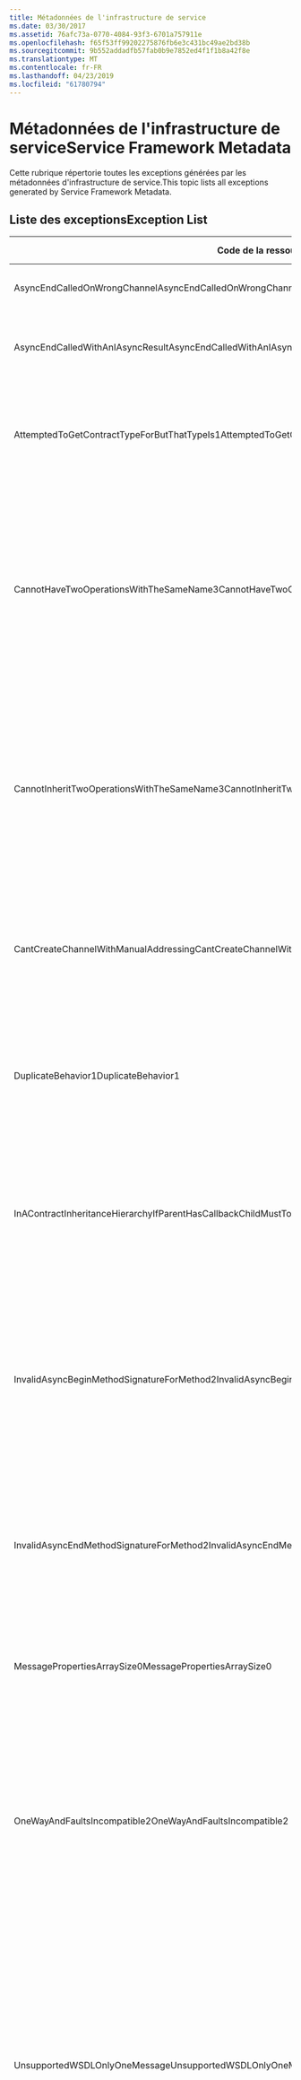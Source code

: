 ```yaml
---
title: Métadonnées de l'infrastructure de service
ms.date: 03/30/2017
ms.assetid: 76afc73a-0770-4084-93f3-6701a757911e
ms.openlocfilehash: f65f53ff99202275876fb6e3c431bc49ae2bd38b
ms.sourcegitcommit: 9b552addadfb57fab0b9e7852ed4f1f1b8a42f8e
ms.translationtype: MT
ms.contentlocale: fr-FR
ms.lasthandoff: 04/23/2019
ms.locfileid: "61780794"
---
```

# <a name="service-framework-metadata"></a><span data-ttu-id="3eea9-102">Métadonnées de l'infrastructure de service</span><span class="sxs-lookup"><span data-stu-id="3eea9-102">Service Framework Metadata</span></span>
<span data-ttu-id="3eea9-103">Cette rubrique répertorie toutes les exceptions générées par les métadonnées d'infrastructure de service.</span><span class="sxs-lookup"><span data-stu-id="3eea9-103">This topic lists all exceptions generated by Service Framework Metadata.</span></span>  
  
## <a name="exception-list"></a><span data-ttu-id="3eea9-104">Liste des exceptions</span><span class="sxs-lookup"><span data-stu-id="3eea9-104">Exception List</span></span>  
  
|<span data-ttu-id="3eea9-105">Code de la ressource</span><span class="sxs-lookup"><span data-stu-id="3eea9-105">Resource Code</span></span>|<span data-ttu-id="3eea9-106">Chaîne de la ressource</span><span class="sxs-lookup"><span data-stu-id="3eea9-106">Resource String</span></span>|  
|-------------------|---------------------|  
|<span data-ttu-id="3eea9-107">AsyncEndCalledOnWrongChannel</span><span class="sxs-lookup"><span data-stu-id="3eea9-107">AsyncEndCalledOnWrongChannel</span></span>|<span data-ttu-id="3eea9-108">Une méthode End asynchrone a été appelée sur le canal incorrect.</span><span class="sxs-lookup"><span data-stu-id="3eea9-108">An asynchronous End was called on the wrong channel.</span></span>|  
|<span data-ttu-id="3eea9-109">AsyncEndCalledWithAnIAsyncResult</span><span class="sxs-lookup"><span data-stu-id="3eea9-109">AsyncEndCalledWithAnIAsyncResult</span></span>|<span data-ttu-id="3eea9-110">Une méthode End asynchrone a été appelée avec un IAsyncResult à partir d'une méthode Begin différente.</span><span class="sxs-lookup"><span data-stu-id="3eea9-110">An asynchronous End was called with an IAsyncResult from a different Begin method.</span></span>|  
|<span data-ttu-id="3eea9-111">AttemptedToGetContractTypeForButThatTypeIs1</span><span class="sxs-lookup"><span data-stu-id="3eea9-111">AttemptedToGetContractTypeForButThatTypeIs1</span></span>|<span data-ttu-id="3eea9-112">Tentative effectuée en vue d'obtenir le type de contrat pour le spécifié, mais ce type n'est pas un élément ServiceContract et il n'hérite pas d'un tel élément.</span><span class="sxs-lookup"><span data-stu-id="3eea9-112">Attempted to get contract type for the specified.The type is not a ServiceContract and it does not inherit a ServiceContract.</span></span>|  
|<span data-ttu-id="3eea9-113">CannotHaveTwoOperationsWithTheSameName3</span><span class="sxs-lookup"><span data-stu-id="3eea9-113">CannotHaveTwoOperationsWithTheSameName3</span></span>|<span data-ttu-id="3eea9-114">Deux opérations dans le même contrat ne peuvent pas avoir le même nom.</span><span class="sxs-lookup"><span data-stu-id="3eea9-114">Cannot have two operations in the same contract with the same name.</span></span> <span data-ttu-id="3eea9-115">Les méthodes spécifiées du type spécifié ne respectent pas cette règle.</span><span class="sxs-lookup"><span data-stu-id="3eea9-115">The specified methods in the specified type violate this rule.</span></span> <span data-ttu-id="3eea9-116">Modifiez le nom d'une des opérations en modifiant le nom de la méthode ou en utilisant la propriété Name de l'attribut OperationContractAttribute.</span><span class="sxs-lookup"><span data-stu-id="3eea9-116">Change the name of one of the operations by changing the method name or by using the Name property of OperationContractAttribute.</span></span>|  
|<span data-ttu-id="3eea9-117">CannotInheritTwoOperationsWithTheSameName3</span><span class="sxs-lookup"><span data-stu-id="3eea9-117">CannotInheritTwoOperationsWithTheSameName3</span></span>|<span data-ttu-id="3eea9-118">Impossible d'hériter de deux opérations différentes portant le même nom.</span><span class="sxs-lookup"><span data-stu-id="3eea9-118">Cannot inherit two different operations with the same name.</span></span> <span data-ttu-id="3eea9-119">L'opération spécifiée des contrats spécifiés violent cette règle.</span><span class="sxs-lookup"><span data-stu-id="3eea9-119">The specified operation from the specified contracts violate this rule.</span></span> <span data-ttu-id="3eea9-120">Modifiez le nom d'une des opérations en modifiant le nom de la méthode ou en utilisant la propriété Name de l'attribut OperationContractAttribute.</span><span class="sxs-lookup"><span data-stu-id="3eea9-120">Change the name of one of the operations by changing the method name or by using the Name property of OperationContractAttribute.</span></span>|  
|<span data-ttu-id="3eea9-121">CantCreateChannelWithManualAddressing</span><span class="sxs-lookup"><span data-stu-id="3eea9-121">CantCreateChannelWithManualAddressing</span></span>|<span data-ttu-id="3eea9-122">Impossible de créer un canal pour un contrat qui requiert une demande/réponse et une liaison qui requiert l'adressage manuel mais prend en charge uniquement la communication duplex.</span><span class="sxs-lookup"><span data-stu-id="3eea9-122">Cannot create a channel for a contract that requires a request/reply and a binding that requires manual addressing but only supports duplex communication.</span></span>|  
|<span data-ttu-id="3eea9-123">DuplicateBehavior1</span><span class="sxs-lookup"><span data-stu-id="3eea9-123">DuplicateBehavior1</span></span>|<span data-ttu-id="3eea9-124">La valeur ne peut pas être ajoutée à la collection.</span><span class="sxs-lookup"><span data-stu-id="3eea9-124">The value cannot be added to the collection.</span></span> <span data-ttu-id="3eea9-125">La collection contient déjà un élément du même type spécifié.</span><span class="sxs-lookup"><span data-stu-id="3eea9-125">The collection already contains an item of the same specified type.</span></span> <span data-ttu-id="3eea9-126">Cette collection ne prend en charge qu’une seule instance de chaque type.</span><span class="sxs-lookup"><span data-stu-id="3eea9-126">This collection only supports one instance of each type.</span></span>|  
|<span data-ttu-id="3eea9-127">InAContractInheritanceHierarchyIfParentHasCallbackChildMustToo</span><span class="sxs-lookup"><span data-stu-id="3eea9-127">InAContractInheritanceHierarchyIfParentHasCallbackChildMustToo</span></span>|<span data-ttu-id="3eea9-128">Étant donné que le contrat de service de base spécifié a un contrat de rappel spécifié, le contrat de service dérivé spécifié doit également spécifier le type spécifié ou un type dérivé comme contrat de rappel.</span><span class="sxs-lookup"><span data-stu-id="3eea9-128">Because the specified base service contract has a specified callback contract, the specified derived service contract must also specify either the specified type, or a derived type as its callback contract.</span></span>|  
|<span data-ttu-id="3eea9-129">InvalidAsyncBeginMethodSignatureForMethod2</span><span class="sxs-lookup"><span data-stu-id="3eea9-129">InvalidAsyncBeginMethodSignatureForMethod2</span></span>|<span data-ttu-id="3eea9-130">La signature de méthode Begin asynchrone est non valide pour la méthode spécifiée dans le type d'élément ServiceContract spécifié.</span><span class="sxs-lookup"><span data-stu-id="3eea9-130">Invalid asynchronous Begin method signature for the specified method in the specified ServiceContract type.</span></span> <span data-ttu-id="3eea9-131">Votre méthode Begin doit prendre un élément AsyncCallback et un objet pour ses deux derniers arguments et renvoyer un élément IAsyncResult.</span><span class="sxs-lookup"><span data-stu-id="3eea9-131">Your begin method must take an AsyncCallback and an object as the last two arguments and return an IAsyncResult.</span></span>|  
|<span data-ttu-id="3eea9-132">InvalidAsyncEndMethodSignatureForMethod2</span><span class="sxs-lookup"><span data-stu-id="3eea9-132">InvalidAsyncEndMethodSignatureForMethod2</span></span>|<span data-ttu-id="3eea9-133">La signature de méthode End asynchrone est non valide pour la méthode spécifiée dans le type d'élément ServiceContract spécifié.</span><span class="sxs-lookup"><span data-stu-id="3eea9-133">Invalid asynchronous End method signature for the specified method in the specified ServiceContract type.</span></span> <span data-ttu-id="3eea9-134">Votre méthode End doit prendre un élément IAsyncResult comme dernier argument.</span><span class="sxs-lookup"><span data-stu-id="3eea9-134">Your end method must take an IAsyncResult as the last argument.</span></span>|  
|<span data-ttu-id="3eea9-135">MessagePropertiesArraySize0</span><span class="sxs-lookup"><span data-stu-id="3eea9-135">MessagePropertiesArraySize0</span></span>|<span data-ttu-id="3eea9-136">Le tableau passé n'a pas suffisamment d'espace pour contenir toutes les propriétés contenues dans cette collection.</span><span class="sxs-lookup"><span data-stu-id="3eea9-136">The array that was passed does not have enough space to hold all the properties contained by this collection.</span></span>|  
|<span data-ttu-id="3eea9-137">OneWayAndFaultsIncompatible2</span><span class="sxs-lookup"><span data-stu-id="3eea9-137">OneWayAndFaultsIncompatible2</span></span>|<span data-ttu-id="3eea9-138">La méthode spécifiée dans le type spécifié est marquée avec IsOneWay=true et déclare un ou plusieurs attributs FaultContractAttributes.</span><span class="sxs-lookup"><span data-stu-id="3eea9-138">The specified method in the specified type is marked as IsOneWay=true and declares one or more FaultContractAttributes.</span></span> <span data-ttu-id="3eea9-139">Les méthodes monodirectionnelles ne peuvent pas déclarer d'attributs FaultContractAttributes.</span><span class="sxs-lookup"><span data-stu-id="3eea9-139">One-way methods cannot declare FaultContractAttributes.</span></span> <span data-ttu-id="3eea9-140">Définissez IsOneWay à « false » ou supprimez les attributs FaultContractAttributes.</span><span class="sxs-lookup"><span data-stu-id="3eea9-140">Change IsOneWay to false or remove the FaultContractAttributes.</span></span>|  
|<span data-ttu-id="3eea9-141">UnsupportedWSDLOnlyOneMessage</span><span class="sxs-lookup"><span data-stu-id="3eea9-141">UnsupportedWSDLOnlyOneMessage</span></span>|<span data-ttu-id="3eea9-142">Web Services Description Language non pris en charge.</span><span class="sxs-lookup"><span data-stu-id="3eea9-142">Unsupported Web Services Description Language.</span></span> <span data-ttu-id="3eea9-143">Une seule une partie de message est prise en charge pour les messages d'erreur.</span><span class="sxs-lookup"><span data-stu-id="3eea9-143">Only one message part is supported for fault messages.</span></span> <span data-ttu-id="3eea9-144">Ce message d'erreur fait référence à plusieurs parties de message.</span><span class="sxs-lookup"><span data-stu-id="3eea9-144">This fault message refers to more than one message part.</span></span> <span data-ttu-id="3eea9-145">Si vous avez un accès en édition au fichier WSDL, vous pouvez résoudre le problème en supprimant les parties de messages superflues de telle sorte que le message d'erreur ne fasse référence qu'à une seule partie.</span><span class="sxs-lookup"><span data-stu-id="3eea9-145">If you have edit access to the Web Services Description Language file, you can fix the problem by removing the extra message parts such that fault message references just one part.</span></span>|  
|<span data-ttu-id="3eea9-146">UnsupportedWSDLTheFault</span><span class="sxs-lookup"><span data-stu-id="3eea9-146">UnsupportedWSDLTheFault</span></span>|<span data-ttu-id="3eea9-147">Web Services Description Language non pris en charge.</span><span class="sxs-lookup"><span data-stu-id="3eea9-147">Unsupported Web Services Description Language.</span></span> <span data-ttu-id="3eea9-148">La partie du message d'erreur doit faire référence à un élément.</span><span class="sxs-lookup"><span data-stu-id="3eea9-148">The fault message part must reference an element.</span></span> <span data-ttu-id="3eea9-149">Ce message d'erreur ne fait pas référence à un élément.</span><span class="sxs-lookup"><span data-stu-id="3eea9-149">This fault message does not refer to an element.</span></span> <span data-ttu-id="3eea9-150">Si vous avez un accès en édition au document WSDL, vous pouvez résoudre le problème en faisant référence à un élément de schéma à l'aide de l'attribut « element ».</span><span class="sxs-lookup"><span data-stu-id="3eea9-150">If you have edit access to the Web Services Definition Language document, you can fix the problem by referencing a schema element using the 'element' attribute.</span></span>|  
|<span data-ttu-id="3eea9-151">WsdlImportErrorDependencyDetail</span><span class="sxs-lookup"><span data-stu-id="3eea9-151">WsdlImportErrorDependencyDetail</span></span>|<span data-ttu-id="3eea9-152">Une erreur s'est produite lors de l'important du spécifié dont dépend l'autre valeur spécifiée.</span><span class="sxs-lookup"><span data-stu-id="3eea9-152">An error occurred while importing the specified that the other specified value is dependent on.</span></span> <span data-ttu-id="3eea9-153">Le Xpath est également spécifié.</span><span class="sxs-lookup"><span data-stu-id="3eea9-153">The Xpath is also specified.</span></span>|  
|<span data-ttu-id="3eea9-154">XsdMissingRequiredAttribute1</span><span class="sxs-lookup"><span data-stu-id="3eea9-154">XsdMissingRequiredAttribute1</span></span>|<span data-ttu-id="3eea9-155">Attribut requis spécifié manquant.</span><span class="sxs-lookup"><span data-stu-id="3eea9-155">Missing the specified required attribute.</span></span>|
